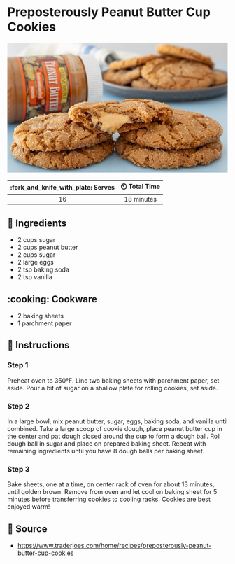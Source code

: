 # Preposterously Peanut Butter Cup Cookies

![](../assets/images/preposterously-peanut-butter-cup-cookies.png)

| :fork_and_knife_with_plate: Serves | :timer_clock: Total Time |
|:----------------------------------:|:-----------------------: |
| 16 | 18 minutes |

## :salt: Ingredients

- 2 cups sugar
- 2 cups peanut butter
- 2 cups sugar
- 2 large eggs
- 2 tsp baking soda
- 2 tsp vanilla

## :cooking: Cookware

- 2 baking sheets
- 1 parchment paper

## :pencil: Instructions

### Step 1

Preheat oven to 350°F. Line two baking sheets with parchment paper, set aside. Pour a bit of sugar on a shallow plate for rolling cookies, set aside.

### Step 2

In a large bowl, mix peanut butter, sugar, eggs, baking soda, and vanilla until combined. Take a large scoop of cookie dough, place peanut butter cup in the center and pat dough closed around the cup to form a dough ball. Roll dough ball in sugar and place on prepared baking sheet. Repeat with remaining ingredients until you have 8 dough balls per baking sheet.

### Step 3

Bake sheets, one at a time, on center rack of oven for about 13 minutes, until golden brown. Remove from oven and let cool on baking sheet for 5 minutes before transferring cookies to cooling racks. Cookies are best enjoyed warm!

## :link: Source
- https://www.traderjoes.com/home/recipes/preposterously-peanut-butter-cup-cookies
